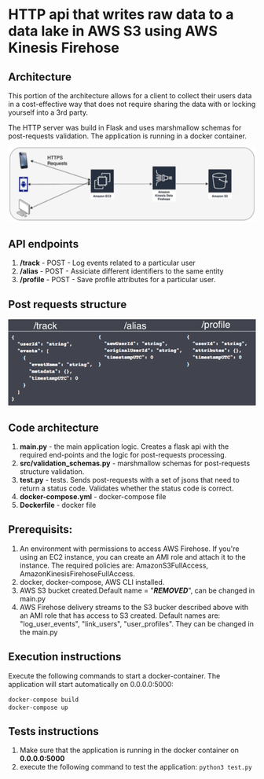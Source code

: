 # HTTP api that writes raw data to a data lake in AWS S3 using AWS Kinesis Firehose

## Architecture
This portion of the architecture allows for a client to collect their users data in a cost-effective way that does not require sharing the data with or locking yourself into a 3rd party.

The HTTP server was build in Flask and uses marshmallow schemas for post-requests validation.
The application is running in a docker container. 

![Architecture](./assets/architecture.png "Architecture")

## API endpoints

1. **/track** - POST - Log events related to a particular user
2. **/alias** - POST - Assiciate different identifiers to the same entity
3. **/profile** - POST - Save profile attributes for a particular user.

## Post requests structure

![Requests](./assets/requests.png "Requests")


## Code architecture
1. **main.py** - the main application logic. Creates a flask api with the required end-points and the logic for post-requests processing.
2. **src/validation_schemas.py** - marshmallow schemas for post-requests structure validation.
3. **test.py** - tests. Sends post-requests with a set of jsons that need to return a status code. Validates whether the status code is correct.
4. **docker-compose.yml** - docker-compose file
5. **Dockerfile** - docker file

## Prerequisits:
1. An environment with permissions to access AWS Firehose. If you're using an EC2 instance, you can create an AMI role and attach it to the instance. The required policies are: AmazonS3FullAccess,  AmazonKinesisFirehoseFullAccess.
2. docker, docker-compose, AWS CLI installed.
3. AWS S3 bucket created.Default name = "***REMOVED***", can be changed in main.py
4. AWS Firehose delivery streams to the S3 bucker described above with an AMI role that has access to S3 created. Default names are: "log_user_events", "link_users", "user_profiles". They can be changed in the main.py

## Execution instructions
Execute the following commands to start a docker-container. The application will start automatically on 0.0.0.0:5000:
```
docker-compose build
docker-compose up
```
## Tests instructions
1. Make sure that the application is running in the docker container on **0.0.0.0:5000**
2. execute the following command to test the application:
`python3 test.py`